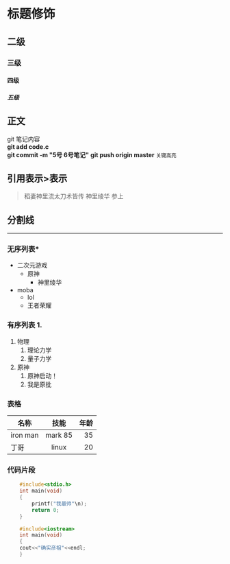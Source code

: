# 标题修饰
## 二级
### 三级
#### 四级
##### 五级  

## 正文	  
   git 笔记内容  
   **git add code.c**  
   **git commit -m "5号 6号笔记"**
   **git push origin master**
	`关键高亮`
## 引用表示\>表示
>稻妻神里流太刀术皆传 神里绫华 参上


## 分割线
---

### 无序列表\*
* 二次元游戏 
  * 原神
    * 神里绫华
* moba
  * lol
  * 王者荣耀  

### 有序列表 1.
1. 物理
   1. 理论力学
   2. 量子力学
2. 原神
   1. 原神启动！
   2. 我是原批

### 表格
名称|技能|年龄
--|:--:|--:
iron man|mark 85|35
丁哥|linux|20

### 代码片段
```c
	#include<stdio.h>
	int main(void)
	{
	    printf("我最帅"\n);
	    return 0;
	}

```
```cpp
	#include<iostream>
	int main(void)
	{
	cout<<"确实彦祖"<<endl;
	}

```
